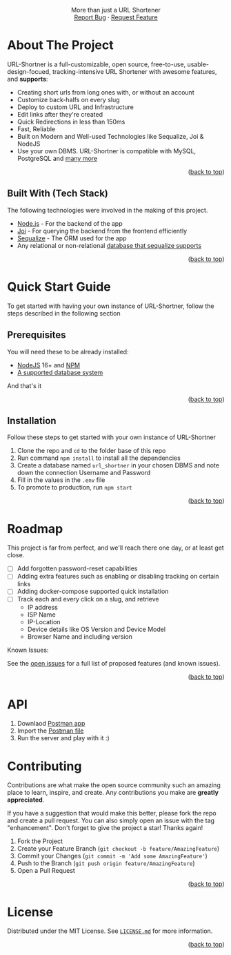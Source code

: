 <div id="top"></div>

<!-- PROJECT Intro -->

<p align="center">
    More than just a URL Shortener
    <br />
    <a href="https://github.com/9init/URL-Shortner/issues">Report Bug</a>
    ·
    <a href="https://github.com/9init/URL-Shortner/issues">Request Feature</a>
  </p>
</div>

<!-- ABOUT THE PROJECT -->

# About The Project

URL-Shortner is a full-customizable, open source, free-to-use, usable-design-focued, tracking-intensive URL Shortener with awesome features, and **supports**:

- Creating short urls from long ones with, or without an account
- Customize back-halfs on every slug
- Deploy to custom  URL and Infrastructure
- Edit links after they're created
- Quick Redirections in less than 150ms
- Fast, Reliable
- Built on Modern and Well-used Technologies like Sequalize, Joi & NodeJS
- Use your own DBMS. URL-Shortner is compatible with MySQL, PostgreSQL and [many more](https://sequelize.org/)


<p align="right">(<a href="#top">back to top</a>)</p>

##  Built With (Tech Stack)

The following technologies were involved in the making of this project.

- [Node.js](https://nodejs.org/) - For the backend of the app
- [Joi](https://joi.dev/) - For querying the backend from the frontend efficiently
- [Sequalize](https://sequelize.org/) - The ORM used for the app
- Any relational or non-relational [database that sequalize supports](https://sequelize.org/)

<p align="right">(<a href="#top">back to top</a>)</p>

<!-- GETTING STARTED -->

# Quick Start Guide

To get started with having your own instance of URL-Shortner, follow the steps described in the following section

## Prerequisites

You will need these to be already installed:

- [NodeJS](https://nodejs.org/) 16+ and [NPM](https://npmjs.com/)
- [A supported database system](https://sequelize.org/)

And that's it

<p align="right">(<a href="#top">back to top</a>)</p>

## Installation

Follow these steps to get started with your own instance of URL-Shortner

1. Clone the repo and `cd` to the folder base of this repo
2. Run command `npm install` to install all the dependencies
3. Create a database named `url_shortner` in your chosen DBMS and note down the connection Username and Password
4. Fill in the values in the `.env` file
5. To promote to production, run `npm start`

<p align="right">(<a href="#top">back to top</a>)</p>

# Roadmap

This project is far from perfect, and we'll reach there one day, or at least get close.

- [ ] Add forgotten password-reset capabilities
- [ ] Adding extra features such as enabling or disabling tracking on certain links
- [ ] Adding docker-compose supported quick installation
- [ ] Track each and every click on a slug, and retrieve
  - IP address
  - ISP Name
  - IP-Location
  - Device details like OS Version and Device Model
  - Browser Name and including version


Known Issues:

See the [open issues](https://github.com/9init/URL-Shortner/issues) for a full list of proposed features (and known issues).

<p align="right">(<a href="#top">back to top</a>)</p>

# API
1. Downlaod [Postman app](https://www.postman.com/)
2. Import the [Postman file](postman/api_url_shorten.json)
3. Run the server and play with it :)
</div>

<!-- CONTRIBUTING -->

# Contributing

Contributions are what make the open source community such an amazing place to learn, inspire, and create. Any contributions you make are **greatly appreciated**.

If you have a suggestion that would make this better, please fork the repo and create a pull request. You can also simply open an issue with the tag "enhancement".
Don't forget to give the project a star! Thanks again!

1. Fork the Project
2. Create your Feature Branch (`git checkout -b feature/AmazingFeature`)
3. Commit your Changes (`git commit -m 'Add some AmazingFeature'`)
4. Push to the Branch (`git push origin feature/AmazingFeature`)
5. Open a Pull Request

<p align="right">(<a href="#top">back to top</a>)</p>

<!-- LICENSE -->

# License

Distributed under the MIT License. See [`LICENSE.md`](LICENSE.md) for more information.

<p align="right">(<a href="#top">back to top</a>)</p>
